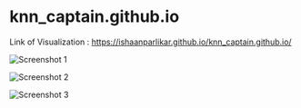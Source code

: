 # knn_captain.github.io

Link of Visualization : https://ishaanparlikar.github.io/knn_captain.github.io/
 


![Screenshot 1](https://i.imgur.com/e84F80b.png)

 

![Screenshot 2](https://i.imgur.com/4lk62c3.png)

 

![Screenshot 3](https://i.imgur.com/OzKcmMT.png)
